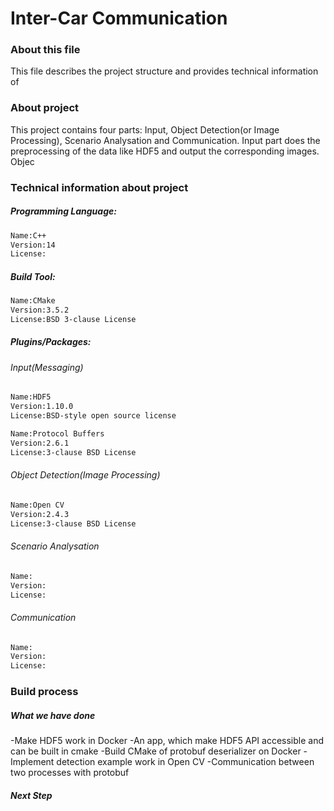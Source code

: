 # Inter-Car Communication

### About this file
This file describes the project structure and provides technical information of 

### About project
This project contains four parts: Input, Object Detection(or Image Processing), Scenario Analysation and Communication. Input part does the preprocessing of the data like HDF5 and output the corresponding images. Objec

### Technical information about project
##### Programming Language:

```sh
Name:C++
Version:14
License:
```

##### Build Tool:

```sh
Name:CMake
Version:3.5.2
License:BSD 3-clause License
```

##### Plugins/Packages:

###### Input(Messaging)
```sh
Name:HDF5
Version:1.10.0
License:BSD-style open source license
```
```sh
Name:Protocol Buffers
Version:2.6.1
License:3-clause BSD License
```

###### Object Detection(Image Processing)
```sh
Name:Open CV
Version:2.4.3
License:3-clause BSD License
```
###### Scenario Analysation
```sh
Name:
Version:
License:
```
###### Communication
```sh
Name:
Version:
License:
```
### Build process
##### What we have done
-Make HDF5 work in Docker
-An app, which make HDF5 API accessible and can be built in cmake
-Build CMake of protobuf deserializer on Docker
-Implement detection example work in Open CV
-Communication between two processes with protobuf

##### Next Step
